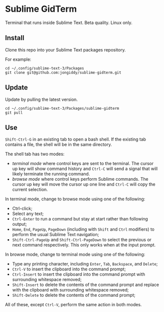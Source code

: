 # Sublime GidTerm

Terminal that runs inside Sublime Text. Beta quality. Linux only.

## Install

Clone this repo into your Sublime Text packages repository.

For example:
```
cd ~/.config/sublime-text-3/Packages
git clone git@github.com:jongiddy/sublime-gidterm.git
```

## Update

Update by pulling the latest version.

```
cd ~/.config/sublime-text-3/Packages/sublime-gidterm
git pull
```

## Use

`Shift-Ctrl-G` in an existing tab to open a bash shell.
If the existing tab contains a file, the shell will be in the same directory.

The shell tab has two modes:

- *terminal mode* where control keys are sent to the terminal. The cursor up key will show command history and `Ctrl-C` will send a signal that will likely terminate the running command.
- *browse mode* where control keys perform Sublime commands. The cursor up key will move the cursor up one line and `Ctrl-C` will copy the current selection.

In terminal mode, change to browse mode using one of the following:

- Ctrl-click;
- Select any text;
- `Ctrl-Enter` to run a command but stay at start rather than following output;
- `Home`, `End`, `PageUp`, `PageDown` (including with `Shift` and `Ctrl` modifiers) to perform the usual Sublime Text navigation;
- `Shift-Ctrl-PageUp` and `Shift-Ctrl-PageDown` to select the previous or next command respectively. This only works when at the input prompt.

In browse mode, change to terminal mode using one of the following:

- Type any printing character, including `Enter`, `Tab`, `Backspace`, and `Delete`;
- `Ctrl-V` to insert the clipboard into the command prompt;
- `Ctrl-Insert` to insert the clipboard into the command prompt with surrounding whitespace removed;
- `Shift-Insert` to delete the contents of the command prompt and replace with the clipboard with surrounding whitespace removed;
- `Shift-Delete` to delete the contents of the command prompt;

All of these, except `Ctrl-V`, perform the same action in both modes.
